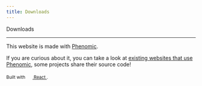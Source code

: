 ```yaml
---
title: Downloads
---
```


Downloads

---

This website is made with [Phenomic](https://phenomic.io/).

If you are curious about it, you can take a look at
[existing websites that use Phenomic](https://phenomic.io/showcase/),
some projects share their source code!

<!-- demo to show you that you can use "assets" folder -->
<small>
  Built with
  <a href="https://facebook.github.io/react/">
    <img alt="" src="../assets/react.svg" width="16" height="16" />
    React
  </a>.
</small>
